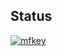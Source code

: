 ## Status

[![mfkey](https://catalog.flipperzero.one/application/mfkey/widget)](https://catalog.flipperzero.one/application/mfkey/page)